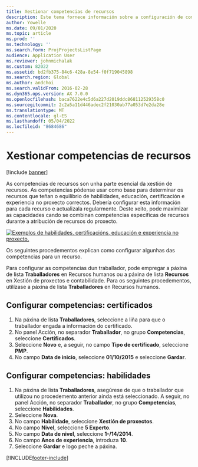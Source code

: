 ```yaml
---
title: Xestionar competencias de recursos
description: Este tema fornece información sobre a configuración de competencias para recursos de proxecto.
author: Yowelle
ms.date: 09/01/2020
ms.topic: article
ms.prod: ''
ms.technology: ''
ms.search.form: ProjProjectsListPage
audience: Application User
ms.reviewer: johnmichalak
ms.custom: 82022
ms.assetid: bd2fb375-84c6-428a-8e54-f0f719045898
ms.search.region: Global
ms.author: andchoi
ms.search.validFrom: 2016-02-28
ms.dyn365.ops.version: AX 7.0.0
ms.openlocfilehash: baca7622e4c5d6a227d2019ddc868112529358c0
ms.sourcegitcommit: 2c2a5a11d446adec2f21030ab77a053d7e2da28e
ms.translationtype: MT
ms.contentlocale: gl-ES
ms.lasthandoff: 05/04/2022
ms.locfileid: "8684686"
---
```

# <a name="manage-resource-competencies"></a>Xestionar competencias de recursos

[!include [banner](../includes/banner.md)]

As competencias de recursos son unha parte esencial da xestión de recursos. As competencias pódense usar como base para determinar os recursos que teñan o equilibrio de habilidades, educación, certificación e experiencia no proxecto correctos. Debería configurar esta información para cada recurso e actualizala regularmente. Deste xeito, pode maximizar as capacidades cando se combinan competencias específicas de recursos durante a atribución de recursos do proxecto.

[![Exemplos de habilidades, certificacións, educación e experiencia no proxecto.](./media/projectresourcing06-1024x383.jpg)](./media/projectresourcing06.jpg)

Os seguintes procedementos explican como configurar algunhas das competencias para un recurso.

Para configurar as competencias dun traballador, pode empregar a páxina de lista **Traballadores** en Recursos humanos ou a páxina de lista **Recursos** en Xestión de proxectos e contabilidade. Para os seguintes procedementos, utilízase a páxina de lista **Traballadores** en Recursos humanos.

## <a name="set-up-competencies-certificates"></a>Configurar competencias: certificados

1. Na páxina de lista **Traballadores**, seleccione a liña para que o traballador engada a información do certificado.
2. No panel Acción, no separador **Traballador**, no grupo **Competencias**, seleccione **Certificados**.
3. Seleccione **Novo** e, a seguir, no campo **Tipo de certificado**, seleccione **PMP**.
4. No campo **Data de inicio**, seleccione **01/10/2015** e seleccione **Gardar**.

## <a name="set-up-competencies-skills"></a>Configurar competencias: habilidades

1. Na páxina de lista **Traballadores**, asegúrese de que o traballador que utilizou no procedemento anterior aínda está seleccionado. A seguir, no panel Acción, no separador **Traballador**, no grupo **Competencias**, seleccione **Habilidades**.
2. Seleccione **Nova**.
3. No campo **Habilidade**, seleccione **Xestión de proxectos**.
4. No campo **Nivel**, seleccione **5 Experto**.
5. No campo **Data de nivel**, seleccione **1-/14/2014**.
6. No campo **Anos de experiencia**, introduza **10**.
7. Seleccione **Gardar** e logo peche a páxina.


[!INCLUDE[footer-include](../includes/footer-banner.md)]